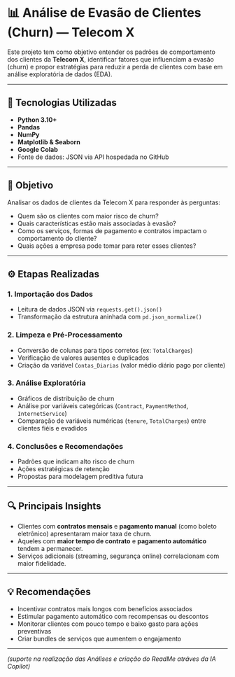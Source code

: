 # 📊 Análise de Evasão de Clientes (Churn) — Telecom X

Este projeto tem como objetivo entender os padrões de comportamento dos clientes da **Telecom X**, identificar fatores que influenciam a evasão (churn) e propor estratégias para reduzir a perda de clientes com base em análise exploratória de dados (EDA).

---

## 🧪 Tecnologias Utilizadas

- **Python 3.10+**
- **Pandas**
- **NumPy**
- **Matplotlib & Seaborn**
- **Google Colab**
- Fonte de dados: JSON via API hospedada no GitHub

---

## 📌 Objetivo

Analisar os dados de clientes da Telecom X para responder às perguntas:

- Quem são os clientes com maior risco de churn?
- Quais características estão mais associadas à evasão?
- Como os serviços, formas de pagamento e contratos impactam o comportamento do cliente?
- Quais ações a empresa pode tomar para reter esses clientes?

---

## ⚙️ Etapas Realizadas

### 1. Importação dos Dados  
- Leitura de dados JSON via `requests.get().json()`  
- Transformação da estrutura aninhada com `pd.json_normalize()`  

### 2. Limpeza e Pré-Processamento  
- Conversão de colunas para tipos corretos (ex: `TotalCharges`)  
- Verificação de valores ausentes e duplicados  
- Criação da variável `Contas_Diarias` (valor médio diário pago por cliente)

### 3. Análise Exploratória  
- Gráficos de distribuição de churn  
- Análise por variáveis categóricas (`Contract`, `PaymentMethod`, `InternetService`)  
- Comparação de variáveis numéricas (`tenure`, `TotalCharges`) entre clientes fiéis e evadidos

### 4. Conclusões e Recomendações  
- Padrões que indicam alto risco de churn  
- Ações estratégicas de retenção  
- Propostas para modelagem preditiva futura

---

## 🔍 Principais Insights

- Clientes com **contratos mensais** e **pagamento manual** (como boleto eletrônico) apresentaram maior taxa de churn.  
- Aqueles com **maior tempo de contrato** e **pagamento automático** tendem a permanecer.  
- Serviços adicionais (streaming, segurança online) correlacionam com maior fidelidade.

---

## 💡 Recomendações

- Incentivar contratos mais longos com benefícios associados  
- Estimular pagamento automático com recompensas ou descontos  
- Monitorar clientes com pouco tempo e baixo gasto para ações preventivas  
- Criar bundles de serviços que aumentem o engajamento

---

*(suporte na realização das Análises e criação do ReadMe atráves da IA Copilot)*
